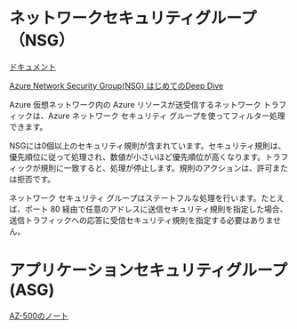 
# ネットワークセキュリティグループ（NSG）

[ドキュメント](https://docs.microsoft.com/ja-jp/azure/virtual-network/network-security-groups-overview)

[Azure Network Security Group(NSG) はじめてのDeep Dive](https://www.slideshare.net/ssusere44d0e1/azure-network-security-groupnsg-deep-dive-152300192)

Azure 仮想ネットワーク内の Azure リソースが送受信するネットワーク トラフィックは、Azure ネットワーク セキュリティ グループを使ってフィルター処理できます。

NSGには0個以上のセキュリティ規則が含まれています。セキュリティ規則は、優先順位に従って処理され、数値が小さいほど優先順位が高くなります。トラフィックが規則に一致すると、処理が停止します。規則のアクションは、許可または拒否です。

ネットワーク セキュリティ グループはステートフルな処理を行います。たとえば、ポート 80 経由で任意のアドレスに送信セキュリティ規則を指定した場合、送信トラフィックへの応答に受信セキュリティ規則を指定する必要はありません。

# アプリケーションセキュリティグループ (ASG)

[AZ-500のノート](../AZ-500/mod02-02-02-asg.md)